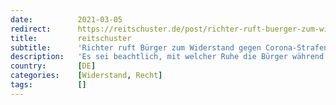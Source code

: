 ```yaml
---
date:          2021-03-05
redirect:      https://reitschuster.de/post/richter-ruft-buerger-zum-widerstand-gegen-corona-strafen-auf/
title:         reitschuster
subtitle:      'Richter ruft Bürger zum Widerstand gegen Corona-Strafen auf'
description:   'Es sei beachtlich, mit welcher Ruhe die Bürger während der Pandemie „die vielen und großen Verfehlungen aller drei Staatsgewalten ertragen", erklärt ein Richter: Er will Pärchen, die am falschen Ort Eis essen, nicht mit Räubern gleichsetzen. Hier sein Appell:'
country:       [DE]
categories:    [Widerstand, Recht]
tags:          []
---
```

